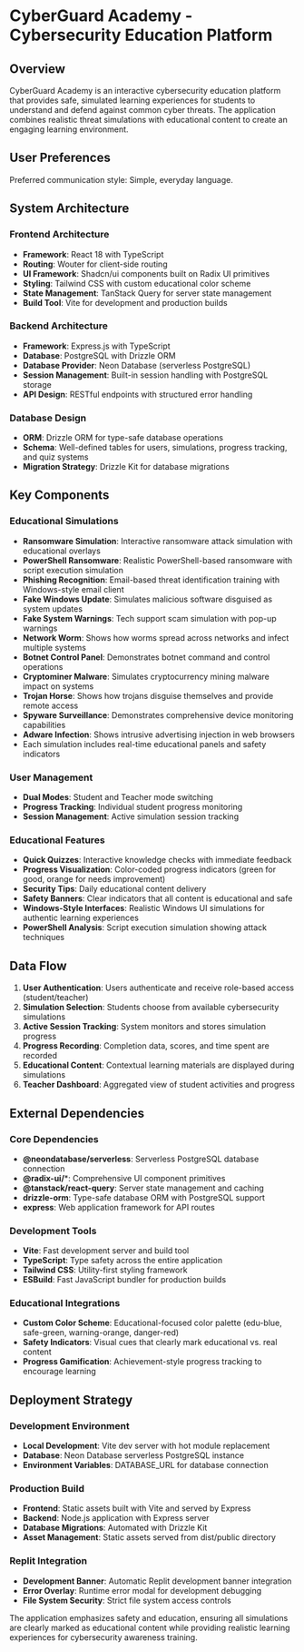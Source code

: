# CyberGuard Academy - Cybersecurity Education Platform

## Overview

CyberGuard Academy is an interactive cybersecurity education platform that provides safe, simulated learning experiences for students to understand and defend against common cyber threats. The application combines realistic threat simulations with educational content to create an engaging learning environment.

## User Preferences

Preferred communication style: Simple, everyday language.

## System Architecture

### Frontend Architecture
- **Framework**: React 18 with TypeScript
- **Routing**: Wouter for client-side routing
- **UI Framework**: Shadcn/ui components built on Radix UI primitives
- **Styling**: Tailwind CSS with custom educational color scheme
- **State Management**: TanStack Query for server state management
- **Build Tool**: Vite for development and production builds

### Backend Architecture
- **Framework**: Express.js with TypeScript
- **Database**: PostgreSQL with Drizzle ORM
- **Database Provider**: Neon Database (serverless PostgreSQL)
- **Session Management**: Built-in session handling with PostgreSQL storage
- **API Design**: RESTful endpoints with structured error handling

### Database Design
- **ORM**: Drizzle ORM for type-safe database operations
- **Schema**: Well-defined tables for users, simulations, progress tracking, and quiz systems
- **Migration Strategy**: Drizzle Kit for database migrations

## Key Components

### Educational Simulations
- **Ransomware Simulation**: Interactive ransomware attack simulation with educational overlays
- **PowerShell Ransomware**: Realistic PowerShell-based ransomware with script execution simulation
- **Phishing Recognition**: Email-based threat identification training with Windows-style email client
- **Fake Windows Update**: Simulates malicious software disguised as system updates
- **Fake System Warnings**: Tech support scam simulation with pop-up warnings
- **Network Worm**: Shows how worms spread across networks and infect multiple systems
- **Botnet Control Panel**: Demonstrates botnet command and control operations
- **Cryptominer Malware**: Simulates cryptocurrency mining malware impact on systems
- **Trojan Horse**: Shows how trojans disguise themselves and provide remote access
- **Spyware Surveillance**: Demonstrates comprehensive device monitoring capabilities
- **Adware Infection**: Shows intrusive advertising injection in web browsers
- Each simulation includes real-time educational panels and safety indicators

### User Management
- **Dual Modes**: Student and Teacher mode switching
- **Progress Tracking**: Individual student progress monitoring
- **Session Management**: Active simulation session tracking

### Educational Features
- **Quick Quizzes**: Interactive knowledge checks with immediate feedback
- **Progress Visualization**: Color-coded progress indicators (green for good, orange for needs improvement)
- **Security Tips**: Daily educational content delivery
- **Safety Banners**: Clear indicators that all content is educational and safe
- **Windows-Style Interfaces**: Realistic Windows UI simulations for authentic learning experiences
- **PowerShell Analysis**: Script execution simulation showing attack techniques

## Data Flow

1. **User Authentication**: Users authenticate and receive role-based access (student/teacher)
2. **Simulation Selection**: Students choose from available cybersecurity simulations
3. **Active Session Tracking**: System monitors and stores simulation progress
4. **Progress Recording**: Completion data, scores, and time spent are recorded
5. **Educational Content**: Contextual learning materials are displayed during simulations
6. **Teacher Dashboard**: Aggregated view of student activities and progress

## External Dependencies

### Core Dependencies
- **@neondatabase/serverless**: Serverless PostgreSQL database connection
- **@radix-ui/***: Comprehensive UI component primitives
- **@tanstack/react-query**: Server state management and caching
- **drizzle-orm**: Type-safe database ORM with PostgreSQL support
- **express**: Web application framework for API routes

### Development Tools
- **Vite**: Fast development server and build tool
- **TypeScript**: Type safety across the entire application
- **Tailwind CSS**: Utility-first styling framework
- **ESBuild**: Fast JavaScript bundler for production builds

### Educational Integrations
- **Custom Color Scheme**: Educational-focused color palette (edu-blue, safe-green, warning-orange, danger-red)
- **Safety Indicators**: Visual cues that clearly mark educational vs. real content
- **Progress Gamification**: Achievement-style progress tracking to encourage learning

## Deployment Strategy

### Development Environment
- **Local Development**: Vite dev server with hot module replacement
- **Database**: Neon Database serverless PostgreSQL instance
- **Environment Variables**: DATABASE_URL for database connection

### Production Build
- **Frontend**: Static assets built with Vite and served by Express
- **Backend**: Node.js application with Express server
- **Database Migrations**: Automated with Drizzle Kit
- **Asset Management**: Static assets served from dist/public directory

### Replit Integration
- **Development Banner**: Automatic Replit development banner integration
- **Error Overlay**: Runtime error modal for development debugging
- **File System Security**: Strict file system access controls

The application emphasizes safety and education, ensuring all simulations are clearly marked as educational content while providing realistic learning experiences for cybersecurity awareness training.